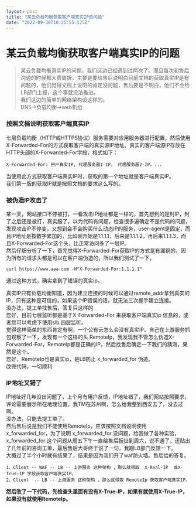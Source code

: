 ```yaml
---
layout: post
title: "某云负载均衡获取客户端真实IP的问题"
date: "2022-09-30T10:25:55.175Z"
---
```

某云负载均衡获取客户端真实IP的问题
==================

> 某云负载均衡真实IP的问题，我们这边已经遇到过两次了。而且每次和售后沟通的时候都大费周折，主要是要给售后说明白目前文档的获取真实IP是有问题的，他们觉得文档上说明的肯定没问题，售后要是不明白，他们不会给LB部门上报，这个事就没法推进。  
> 我们这边的简单的网络架构设这样的。  
> DNS->负载均衡->web机组

### 按照文档说明获取客户端真实IP

七层负载均衡（HTTP或HTTPS协议）服务需要对应用服务器进行配置，然后使用X-Forwarded-For的方式获取客户端的真实源IP地址。真实的客户端源IP存放在HTTP头部的X-Forwarded-For字段，格式如下：

    X-Forwarded-For: 用户真实IP, 代理服务器1-IP， 代理服务器2-IP，...
    

当使用此方式获取客户端真实IP时，获取的第一个地址就是客户端真实IP。  
我们第一版的获取IP就是按照文档的要求这么写的。

### 被伪造IP攻击了

某一天，网站接口不停被打，一看攻击IP地址都是一样的，首先想到的是封IP，封了之后还是被打，真实服了，以为代码有问题，检查很多遍确定不是代码的问题，发现攻击IP不停变，又想到会不会购买什么动态IP的服务，user-agent是固定，而且IP地址是按数字累加的，比如刚开始是1.1.1.1，后来是1.1.1.2，再后来1.1.1.3，而且X-Forwarded-For这个头，比正常访问多了一层IP。  
然后仔细分析了一下，首先觉得X-Forwarded-For获取IP的方式是有漏铜的，因为所有的请求头都是可以在客户端伪造的，所以我们测试了一下，

    curl https://www.aaa.com -H"X-Forwarded-For:1.1.1.1"
    

通过这种方式，确实拿到了错误的真实ip。

真实IP只有负载均衡知道，因为建立连接的时候可以通过remote\_addr拿到真实的IP，只有这种是可信的，如果这个IP错误的话，就无法三次握手建立连接。  
没办法，提工单找售后，答复只这样的  
您好，目前七层监听都是基于X-Forwarded-For 来获取客户端真实ip 信息的，或者您可以考虑下使用slb 四层监听。  
觉得这样简单的东西肯定有啊，一个公有云怎么会没有真实IP。自己在上游服务抓包观察了一下，发现有一个这样的头 RemoteIp，我发现我不管怎么伪造X-Forwarded-For，RemoteIp都是正确的IP。然后找售后确定一下我们的猜测，果然是这个。  
您好，RemoteIp也是真实ip，是LB防止 x\_forwarded\_for 伪造。  
改完代码，一切顺利

### IP地址又错了

IP地址好几年没出问题了，上个月有用户反馈，IP地址错了，我们网站按照要求，评论需要展示所在地理位置，我TM在苏州啊，怎么给我整到西安去了，没去过啊。  
没办法，只能去提工单了。  
然后售后说是我们不能使用RemoteIp，应该按照文档说明使用 x\_forwarded\_for，为了说明 x\_forwarded\_for 没问题，给我做了各种实验，x\_forwarded\_for 这个问题从周五下午一直给售后扳扯到周六，说不通了，还贴出了几年前的咨询工单，最后售后大哥终于说了一句，我跟LB部门反馈一下。  
大概过了半个小时就有结果了，结果是因为我们开了waf防火墙。售后给的答复。

    1、Client -- WAF -- LB -- 上游服务 这种架构 ，那么就得取  X-Real-IP  或X-True-IP 字段获取客户端真实IP。
    2、Client  -- LB -- 上游服务 这种架构 ，那么就得取 RemoteIp 获取客户端真实IP。
    

**然后改了一下代码，先检查头里面有没有X-True-IP，如果有就使用X-True-IP，如果没有就使用RemoteIp。**